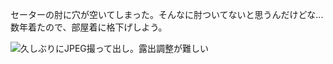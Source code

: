 セーターの肘に穴が空いてしまった。そんなに肘ついてないと思うんだけどな... 数年着たので、部屋着に格下げしよう。

![久しぶりにJPEG撮って出し。露出調整が難しい](https://photos.old.apkas.net/medium/202504/20250409-AR500037.webp)
